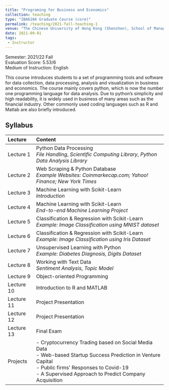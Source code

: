 ```yaml
---
title: "Programing for Business and Economics"
collection: teaching
type: "IBA6104 Graduate Course (core)"
permalink: /teaching/2021-fall-teaching-1
venue: "The Chinese University of Hong Kong (Shenzhen), School of Management and Economics"
date: 2021-09-01
tags:
 - Instructor
---
```


Semester: 2021/22 Fall\
Evaluation Score: 5.53/6\
Medium of Instruction: English

This course introduces students to a set of programming tools and software for data collection, data processing, analysis and visualization in business and economics. The course mainly covers python, which is now the number one programming language for data analysis. Due to python’s simplicity and high readability, it is widely used in business of many areas such as the financial industry. Other commonly used coding languages such as R and Matlab are also briefly introduced. 

## Syllabus

| Lecture | Content |
|:--------|:-------|
| Lecture 1   | Python Data Processing <br /> *File Handling*, *Scientific Computing Library*, *Python Data Analysis Library*|
| Lecture 2   | Web Scraping & Python Database <br /> *Example Websites: Coinmarkecap.com; Yahoo! Finance; New York Times*|
| Lecture 3   | Machine Learning with Scikit-Learn <br /> *Introduction* |
| Lecture 4   | Machine Learning with Scikit-Learn <br /> *End-to-end Machine Learning Project*|
| Lecture 5   | Classification & Regression with Scikit-Learn <br /> *Example: Image Classification using MNIST dataset*|
| Lecture 6   | Classification & Regression with Scikit-Learn <br /> *Example: Image Classification using Iris Dataset*|
| Lecture 7   | Unsupervised Learning with Python <br /> *Example: Diabetes Diagnosis, Digits Dataset*|
| Lecture 8   | Working with Text Data <br /> *Sentiment Analysis*, *Topic Model*|
| Lecture 9   | Object-oriented Programming|
| Lecture 10  | Introduction to R and MATLAB|
| Lecture 11  | Project Presentation|
| Lecture 12  | Project Presentation|
| Lecture 13  | Final Exam|
| Projects    | - Cryptocurrency Trading based on Social Media Data <br /> - Web-based Startup Success Prediction in Venture Capital<br />- Public firms' Responses to Covid-19<br />- A Supervised Approach to Predict Company Acquisition<br />|

